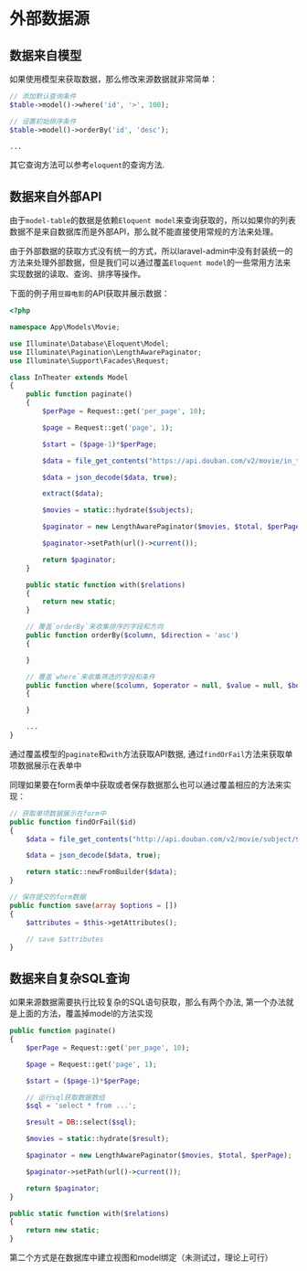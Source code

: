 # 外部数据源

## 数据来自模型

如果使用模型来获取数据，那么修改来源数据就非常简单：

```php
// 添加默认查询条件
$table->model()->where('id', '>', 100);

// 设置初始排序条件
$table->model()->orderBy('id', 'desc');

...
```

其它查询方法可以参考`eloquent`的查询方法.

## 数据来自外部API

由于`model-table`的数据是依赖`Eloquent model`来查询获取的，所以如果你的列表数据不是来自数据库而是外部API，那么就不能直接使用常规的方法来处理。

由于外部数据的获取方式没有统一的方式，所以laravel-admin中没有封装统一的方法来处理外部数据，但是我们可以通过覆盖`Eloquent model`的一些常用方法来实现数据的读取、查询、排序等操作。

下面的例子用`豆瓣电影`的API获取并展示数据：

```php
<?php

namespace App\Models\Movie;

use Illuminate\Database\Eloquent\Model;
use Illuminate\Pagination\LengthAwarePaginator;
use Illuminate\Support\Facades\Request;

class InTheater extends Model
{
    public function paginate()
    {
        $perPage = Request::get('per_page', 10);

        $page = Request::get('page', 1);

        $start = ($page-1)*$perPage;

        $data = file_get_contents("https://api.douban.com/v2/movie/in_theaters?city=上海&start=$start&count=$perPage");

        $data = json_decode($data, true);

        extract($data);

        $movies = static::hydrate($subjects);

        $paginator = new LengthAwarePaginator($movies, $total, $perPage);

        $paginator->setPath(url()->current());

        return $paginator;
    }

    public static function with($relations)
    {
        return new static;
    }

    // 覆盖`orderBy`来收集排序的字段和方向
    public function orderBy($column, $direction = 'asc')
    {

    }

    // 覆盖`where`来收集筛选的字段和条件
    public function where($column, $operator = null, $value = null, $boolean = 'and')
    {

    }

    ...
}
```

通过覆盖模型的`paginate`和`with`方法获取API数据, 通过`findOrFail`方法来获取单项数据展示在表单中

同理如果要在form表单中获取或者保存数据那么也可以通过覆盖相应的方法来实现：

```php
// 获取单项数据展示在form中
public function findOrFail($id)
{
    $data = file_get_contents("http://api.douban.com/v2/movie/subject/$id");

    $data = json_decode($data, true);

    return static::newFromBuilder($data);
}

// 保存提交的form数据
public function save(array $options = [])
{
    $attributes = $this->getAttributes();

    // save $attributes
}
```

## 数据来自复杂SQL查询

如果来源数据需要执行比较复杂的SQL语句获取，那么有两个办法, 第一个办法就是上面的方法，覆盖掉model的方法实现

```php
public function paginate()
{
    $perPage = Request::get('per_page', 10);

    $page = Request::get('page', 1);

    $start = ($page-1)*$perPage;

    // 运行sql获取数据数组
    $sql = 'select * from ...';

    $result = DB::select($sql);

    $movies = static::hydrate($result);

    $paginator = new LengthAwarePaginator($movies, $total, $perPage);

    $paginator->setPath(url()->current());

    return $paginator;
}

public static function with($relations)
{
    return new static;
}
```

第二个方式是在数据库中建立视图和model绑定（未测试过，理论上可行）
